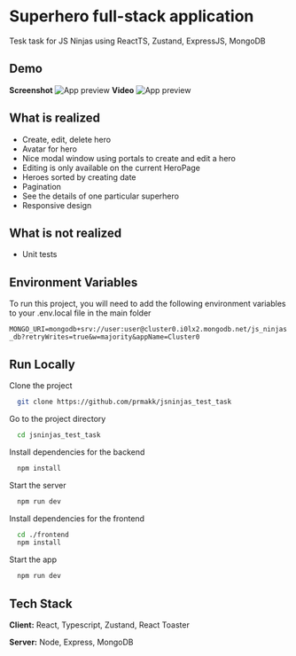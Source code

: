 # Superhero full-stack application

Tesk task for JS Ninjas using ReactTS, Zustand, ExpressJS, MongoDB

## Demo

**Screenshot**
![App preview](https://i.ibb.co/rvGC278/image.png)
**Video**
![App preview](https://s1.gifyu.com/images/SyzBL.gif?raw=true)

## What is realized

-   Create, edit, delete hero
-   Avatar for hero
-   Nice modal window using portals to create and edit a hero
-   Editing is only available on the current HeroPage
-   Heroes sorted by creating date
-   Pagination
-   See the details of one particular superhero
-   Responsive design

## What is not realized

-   Unit tests

## Environment Variables

To run this project, you will need to add the following environment variables to your .env.local file in the main folder

`MONGO_URI=mongodb+srv://user:user@cluster0.i0lx2.mongodb.net/js_ninjas_db?retryWrites=true&w=majority&appName=Cluster0`

## Run Locally

Clone the project

```bash
  git clone https://github.com/prmakk/jsninjas_test_task
```

Go to the project directory

```bash
  cd jsninjas_test_task
```

Install dependencies for the backend

```bash
  npm install
```

Start the server

```bash
  npm run dev
```

Install dependencies for the frontend

```bash
  cd ./frontend
  npm install
```

Start the app

```bash
  npm run dev
```

## Tech Stack

**Client:** React, Typescript, Zustand, React Toaster

**Server:** Node, Express, MongoDB

